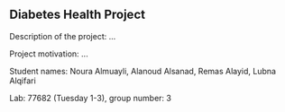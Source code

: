 Diabetes Health Project
-----------------------------------------------------------------------------------------------------------------------------------------------------------------------
Description of the project: ...

Project motivation: ...

Student names: Noura Almuayli, Alanoud Alsanad, Remas Alayid, Lubna Alqifari

Lab: 77682 (Tuesday 1-3), group number: 3
